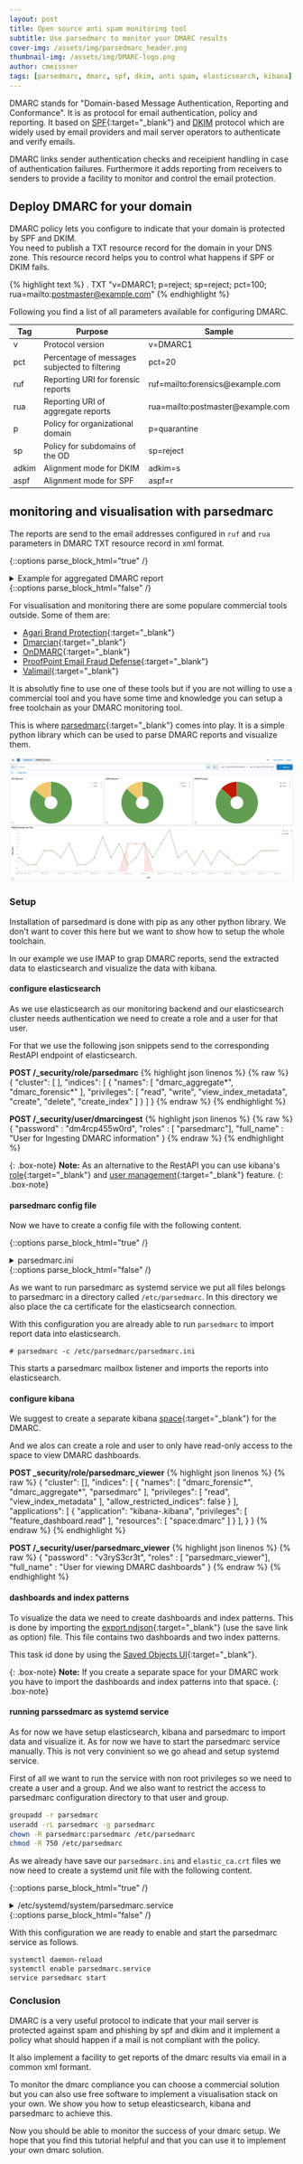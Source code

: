 ```yaml
---
layout: post
title: Open source anti spam monitoring tool
subtitle: Use parsedmarc to monitor your DMARC results
cover-img: /assets/img/parsedmarc_header.png
thumbnail-img: /assets/img/DMARC-logo.png
author: cmeissner
tags: [parsedmarc, dmarc, spf, dkim, anti spam, elasticsearch, kibana]
---
```


DMARC stands for "Domain-based Message Authentication, Reporting and Conformance". It is as protocol for email authentication, policy and reporting.
It based on [SPF](https://dmarc.org/wiki/Glossary#SPF){:target="_blank"} and [DKIM](https://dmarc.org/wiki/Glossary#DKIM) protocol which are widely used by email providers and mail server operators to authenticate and verify emails.

DMARC links sender authentication checks and receipient handling in case of authentication failures. Furthermore it adds reporting from receivers to senders to provide a facility to monitor and control the email protection.

## Deploy DMARC for your domain

DMARC policy lets you configure to indicate that your domain is protected by SPF and DKIM.\
You need to publish a TXT resource record for the domain in your DNS zone. This resource record helps you to control what happens if SPF or DKIM fails.

{% highlight text %}
.   TXT     "v=DMARC1; p=reject; sp=reject; pct=100; rua=mailto:postmaster@example.com"
{% endhighlight %}

Following you find a list of all parameters available for configuring DMARC.

Tag | Purpose | Sample |
--- | --- | --- |
v | Protocol version | v=DMARC1
pct | Percentage of messages subjected to filtering | pct=20
ruf | Reporting URI for forensic reports | ruf=mailto:forensics@[]()example.com
rua | Reporting URI of aggregate reports | rua=mailto:postmaster@[]()example.com
p | Policy for organizational domain | p=quarantine
sp | Policy for subdomains of the OD | sp=reject
adkim | Alignment mode for DKIM | adkim=s
aspf | Alignment mode for SPF | aspf=r

## monitoring and visualisation with parsedmarc

The reports are send to the email addresses configured in `ruf` and `rua` parameters in DMARC TXT resource record in xml format.

<!-- markdownlint-disable MD033 -->
{::options parse_block_html="true" /}
<details><summary markdown="span">Example for aggregated DMARC report</summary>
{% highlight xml linenos %}
{% raw %}
<?xml version="1.0" encoding="UTF-8" ?>
<feedback>
  <report_metadata>
    <org_name>google.com</org_name>
    <email>noreply-dmarc-support@google.com</email>
    <extra_contact_info>https://support.google.com/a/answer/2466580</extra_contact_info>
    <report_id>17267560027217318633</report_id>
    <date_range>
      <begin>1645574400</begin>
      <end>1645660799</end>
    </date_range>
  </report_metadata>
  <policy_published>
    <domain>example.com</domain>
    <adkim>r</adkim>
    <aspf>r</aspf>
    <p>reject</p>
    <sp>reject</sp>
    <pct>100</pct>
  </policy_published>
  <record>
    <row>
      <source_ip>209.85.220.69</source_ip>
      <count>1</count>
      <policy_evaluated>
        <disposition>none</disposition>
        <dkim>pass</dkim>
        <spf>pass</spf>
      </policy_evaluated>
    </row>
    <identifiers>
      <header_from>example.com</header_from>
    </identifiers>
    <auth_results>
      <dkim>
        <domain>example.com</domain>
        <result>pass</result>
        <selector>default</selector>
      </dkim>
      <spf>
        <domain>example.com</domain>
        <result>pass</result>
      </spf>
    </auth_results>
  </record>
</feedback>
{% endraw %}
{% endhighlight %}
</details>
{::options parse_block_html="false" /}
<!-- markdownlint-enable MD033 -->

For visualisation and monitoring there are some populare commercial tools outside. Some of them are:

* [Agari Brand Protection](https://www.agari.com/products/brand-protection/){:target="_blank"}
* [Dmarcian](https://dmarcian.com/){:target="_blank"}
* [OnDMARC](https://redsift.com/products/ondmarc){:target="_blank"}
* [ProofPoint Email Fraud Defense](https://www.proofpoint.com/us/products/email-protection/email-fraud-defense){:target="_blank"}
* [Valimail](https://www.valimail.com/){:target="_blank"}

It is absolutly fine to use one of these tools but if you are not willing to use a commercial tool and you have some time and knowledge you can setup a free toolchain as your DMARC monitoring tool.

This is where [parsedmarc](https://github.com/domainaware/parsedmarc){:target="_blank"} comes into play. It is a simple python library which can be used to parse DMARC reports and visualize them.

![parsedmarc overview](/assets/img/parsedmarc_elastic_overview.png)

### Setup

Installation of parsedmard is done with pip as any other python library. We don't want to cover this here but we want to show how to setup the whole toolchain.

In our example we use IMAP to grap DMARC reports, send the extracted data to elasticsearch and visualize the data with kibana.

#### configure elasticsearch

As we use elasticsearch as our monitoring backend and our elasticsearch cluster needs authentication we need to create a role and a user for that user.

For that we use the following json snippets send to the corresponding RestAPI endpoint of elasticsearch.

**POST /_security/role/parsedmarc**
{% highlight json linenos %}
{% raw %}
{
  "cluster": [ ],
  "indices": [
    {
      "names": [
        "dmarc_aggregate*",
        "dmarc_forensic*"
      ],
      "privileges": [
          "read",
          "write",
          "view_index_metadata",
          "create",
          "delete",
          "create_index"
      ]
    }
  ]
}
{% endraw %}
{% endhighlight %}

**POST /_security/user/dmarcingest**
{% highlight json linenos %}
{% raw %}
{
  "password" : "dm4rcp455w0rd",
  "roles" : [ "parsedmarc"],
  "full_name" : "User for Ingesting DMARC information"
}
{% endraw %}
{% endhighlight %}

{: .box-note}
**Note:** As an alternative to the RestAPI you can use kibana's [role](https://www.elastic.co/guide/en/kibana/current/tutorial-secure-access-to-kibana.html#_create_a_role){:target="_blank"} and [user management](https://www.elastic.co/guide/en/kibana/current/tutorial-secure-access-to-kibana.html#_create_a_user){:target="_blank"} feature.
{: .box-note}

#### parsedmarc config file

Now we have to create a config file with the following content.

<!-- markdownlint-disable MD033 -->
{::options parse_block_html="true" /}
<details><summary markdown="span">parsedmarc.ini</summary>
{% highlight ini linenos %}
{% raw %}
[general]
save_aggregate = True
save_forensic = True

[imap]
host = imap.example.com
user = imapuser
password = v3ryS3cr3t
ssl = true
reports_folder = my/imap/folder
watch = True

[elasticsearch]
hosts = https://dmarcingest:dm4rcp455w0rd.@elastic.example.com:9200
cert_path = /etc/parsedmarc/elastic_ca.crt
ssl = True
{% endraw %}
{% endhighlight %}
</details>
{::options parse_block_html="false" /}
<!-- markdownlint-enable MD033 -->

As we want to run parsedmarc as systemd service we put all files belongs to parsedmarc in a directory called `/etc/parsedmarc`.
In this directory we also place the ca certificate for the elasticsearch connection.

With this configuration you are already able to run `parsedmarc` to import report data into elasticsearch.

~~~shell
# parsedmarc -c /etc/parsedmarc/parsedmarc.ini
~~~

This starts a parsedmarc mailbox listener and imports the reports into elasticsearch.

#### configure kibana

We suggest to create a separate kibana [space](https://www.elastic.co/guide/en/kibana/current/tutorial-secure-access-to-kibana.html#_create_a_space){:target="_blank"} for the DMARC.

And we alos can create a role and user to only have read-only access to the space to view DMARC dashboards.

**POST _security/role/parsedmarc_viewer**
{% highlight json linenos %}
{% raw %}
{
  "cluster": [],
  "indices": [
    {
      "names": [
        "dmarc_forensic*",
        "dmarc_aggregate*",
        "parsedmarc"
      ],
      "privileges": [
        "read",
        "view_index_metadata"
      ],
      "allow_restricted_indices": false
    }
  ],
  "applications": [
    {
      "application": "kibana-.kibana",
      "privileges": [
        "feature_dashboard.read"
      ],
      "resources": [
        "space:dmarc"
      ]
    }
  ],
}
}
{% endraw %}
{% endhighlight %}

**POST /_security/user/parsedmarc_viewer**
{% highlight json linenos %}
{% raw %}
{
  "password" : "v3ryS3cr3t",
  "roles" : [ "parsedmarc_viewer"],
  "full_name" : "User for viewing DMARC dashboards"
}
{% endraw %}
{% endhighlight %}

#### dashboards and index patterns

To visualize the data we need to create dashboards and index patterns. This is done by importing the [export.ndjson](https://raw.githubusercontent.com/domainaware/parsedmarc/master/kibana/export.ndjson){:target="_blank"} (use the save link as option) file. This file contains two dashboards and two index patterns.

This task id done by using the [Saved Objects UI](https://www.elastic.co/guide/en/kibana/current/managing-saved-objects.html){:target="_blank"}.

{: .box-note}
**Note:** If you create a separate space for your DMARC work you have to import the dashboards and index patterns into that space.
{: .box-note}

#### running parssedmarc as systemd service

As for now we have setup elasticsearch, kibana and parsedmarc to import data and visualize it. As for now we have to start the parsedmarc service manually. This is not very convinient so we go ahead and setup systemd service.

First of all we want to run the service with non root privileges so we need to create a user and a group. And we also want to restrict the access to parsedmarc configuration directory to that user and group.

~~~bash
groupadd -r parsedmarc
useradd -rL parsedmarc -g parsedmarc
chown -R parsedmarc:parsedmarc /etc/parsedmarc
chmod -R 750 /etc/parsedmarc
~~~

As we already have save our `parsedmarc.ini` and `elastic_ca.crt` files we now need to create a systemd unit file with the following content.

<!-- markdownlint-disable MD033 -->
{::options parse_block_html="true" /}
<details><summary markdown="span">/etc/systemd/system/parsedmarc.service</summary>
{% highlight ini linenos %}
{% raw %}
[Unit]
Description=parsedmarc mailbox watcher
Documentation=https://domainaware.github.io/parsedmarc/
Wants=network-online.target
After=network.target network-online.target elasticsearch.service

[Service]
ExecStart=/usr/local/bin/parsedmarc -c /etc/parsedmarc/parsedmarc.ini
User=parsedmarc
Group=parsedmarc
Restart=always
RestartSec=5m

[Install]
WantedBy=multi-user.target
{% endraw %}
{% endhighlight %}
</details>
{::options parse_block_html="false" /}
<!-- markdownlint-enable MD033 -->

With this configuration we are ready to enable and start the parsedmarc service as follows.

~~~shell
systemctl daemon-reload
systemctl enable parsedmarc.service
service parsedmarc start
~~~

### Conclusion

DMARC is a very useful protocol to indicate that your mail server is protected against spam and phishing by spf and dkim and it implement a policy what should happen if a mail is not compliant with the policy.

It also implement a facility to get reports of the dmarc results via email in a common xml formant.

To monitor the dmarc compliance you can choose a commercial solution but you can also use free software to implement a visualisation stack on your own. We show you how to setup eleasticsearch, kibana and parsedmarc to achieve this.

Now you should be able to monitor the success of your dmarc setup. We hope that you find this tutorial helpful and that you can use it to implement your own dmarc solution.
